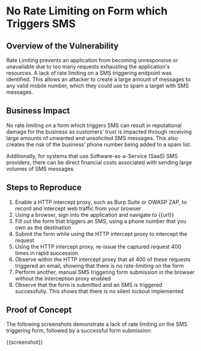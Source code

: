 # No Rate Limiting on Form which Triggers SMS

## Overview of the Vulnerability

Rate Limiting prevents an application from becoming unresponsive or unavailable due to too many requests exhausting the application's resources. A lack of rate limiting on a SMS triggering endpoint was identified. This allows an attacker to create a large amount of messages to any valid mobile number, which they could use to spam a target with SMS messages.

## Business Impact

No rate limiting on a form which triggers SMS can result in reputational damage for the business as customers’ trust is impacted through receiving large amounts of unwanted and unsolicited SMS messages. This also creates the risk of the business’ phone number being added to a spam list.

Additionally, for systems that use Software-as-a-Service (SaaS) SMS providers, there can be direct financial costs associated with sending large volumes of SMS messages.

## Steps to Reproduce

1. Enable a HTTP intercept proxy, such as Burp Suite or OWASP ZAP, to record and intercept web traffic from your browser
1. Using a browser, sign into the application and navigate to {{url}}
1. Fill out the form that triggers an SMS, using a phone number that you own as the destination
1. Submit the form while using the HTTP intercept proxy to intercept the request
1. Using the HTTP intercept proxy, re-issue the captured request 400 times in rapid succession
1. Observe within the HTTP intercept proxy that all 400 of these requests triggered an email, showing that there is no rate-limiting on the form
1. Perform another, manual SMS triggering form submission in the browser without the interception proxy enabled
1. Observe that the form is submitted and an SMS is triggered successfully. This shows that there is no silent lockout implemented

## Proof of Concept

The following screenshots demonstrate a lack of rate limiting on the SMS triggering form, followed by a successful form submission:

{{screenshot}}
